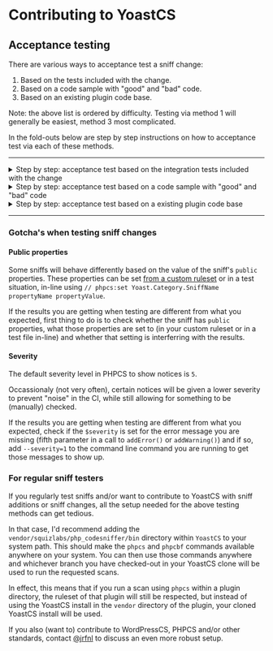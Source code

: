 # Contributing to YoastCS


## Acceptance testing

There are various ways to acceptance test a sniff change:
1. Based on the tests included with the change.
2. Based on a code sample with "good" and "bad" code.
3. Based on an existing plugin code base.

Note: the above list is ordered by difficulty. Testing via method 1 will generally be easiest, method 3 most complicated.

In the fold-outs below are step by step instructions on how to acceptance test via each of these methods.

---
<details>
  <summary>Step by step: acceptance test based on the integration tests included with the change</summary>

1. Check out a local copy of this repo using your favourite git tool.
2. Check out the branch containing the change.
3. Run `composer install`.
4. Revert the changes to the sniff file (do not commit!), but leave the changes to the test file(s) in place.
5. Run the tests using `composer test`. The tests should fail in the expected places (see the commit message of the change for what to expect and the line numbers to expect errors and warnings on in the `*Test.php` file for the sniff).
6. Reset the sniff file to its committed state.
7. Run the tests again using `composer test`. The tests should now pass.

</details>

<details>
  <summary>Step by step: acceptance test based on a code sample with "good" and "bad" code</summary>

1. Check out a local copy of this repo using your favourite git tool.
2. Check out the `develop` branch.
3. Run `composer install`.
4. Create a simple PHP file with some code which should be flagged and some code which shouldn't be flagged.
5. Save this file in a `temp` subdirectory in your local YoastCS copy and make sure to add this `temp` directory to your `.git/info/exclude` file.
    Do not commmit this file!
6. Run `vendor/bin/phpcs -ps ./temp/yourfilename.php --standard=Yoast --report=full,source`.
    This should fail in the expected places (see the commit message of the change for what to expect), i.e. things not getting flagged which should get flagged or things getting flagged, which shouldn't get flagged.
    Pro-tip: if the test is just for a single sniff, you can limit the output to just that sniff by adding `--sniffs=Yoast.Category.SniffName` (replace `Category` and `SniffName` with the applicable names).
7. Check out the branch containing the change.
8. Run the command from [6] again. The sniff should now flag things correctly.

If the sniff change includes changes to/adding of auto-fixers, the fixing should also be tested.

9. Check out the `develop` branch again.
10. Run `vendor/bin/phpcbf -ps ./temp/yourfilename.php --standard=Yoast --suffix=.fixed`.
    This will create a copy of your test file named `yourfilename.php.fixed`.
    Pro-tip: you can use the `--sniffs=Yoast.Category.SniffName` addition to the command for this step too.
11. Examine the fixes made and expect them to be incorrect.
12. Check out the branch containing the change.
13. Repeat step 10 and 11. The sniff should now fix things correctly.

If you like, you can now delete the `temp` directory and your test file(s), but leaving them in place for the next round of testing shouldn't do any harm.

</details>

<details>
  <summary>Step by step: acceptance test based on a existing plugin code base</summary>

1. Create a simple PHP file with some code which should be flagged and some code which shouldn't be flagged (or adjust an existing file).
2. Save this file somewhere in the plugin.
    Do not commmit this file (or the changes made to an existing file)!
3. Run `vendor/bin/phpcs --report=full,source`.
    This should fail in the expected places (see the commit message of the change for what to expect), i.e. things not getting flagged which should get flagged or things getting flagged, which shouldn't get flagged.
    Pro-tip: if the test is just for a single sniff, you can limit the output to just that sniff by adding `--sniffs=Yoast.Category.SniffName` (replace `Category` and `SniffName` with the applicable names).
4. Run `composer update yoast/yoastcs:"dev-featurebranchname"` from the root of the plugin in which you are testing the change.
    I.e. a branch in YoastCS named `feature/sniffname-change` should be referenced as `dev-feature/sniffname-change`.
    Again: do not commit this change to the `composer.json` and `composer.lock` files!
5. Run the command from [3] again. The sniff should now flag things correctly.

If the sniff change includes changes to/adding of auto-fixers, the fixing should also be tested.

6. Reset the changes to the `composer.json` and `composer.lock` file, but do **not** reset the changes to your test file.
7. Run `composer install`.
8. Run `vendor/bin/phpcbf --suffix=.fixed`.
    This will create a copy of your test file with `fixed` at the end. So a file originally named `src/admin/classname.php` will now have a second copy named `src/admin/classname.php.fixed`.
    Pro-tip: you can use the `--sniffs=Yoast.Category.SniffName` addition to the command for this step too.
9. Examine the fixes made and expect them to be incorrect.
10. Run `composer update yoast/yoastcs:"dev-featurebranchname"` again from the root of the plugin in which you are testing the change.
    Again: do not commit this change to the `composer.json` and `composer.lock` files!
11. Repeat step 8 and 9. The sniff should now fix things correctly.

Clean up: make sure to reset all the file changes made during testing!

</details>

---

### Gotcha's when testing sniff changes

#### Public properties

Some sniffs will behave differently based on the value of the sniff's `public` properties.
These properties can be set [from a custom ruleset](https://github.com/squizlabs/PHP_CodeSniffer/wiki/Annotated-Ruleset) or in a test situation, in-line using `// phpcs:set Yoast.Category.SniffName propertyName propertyValue`.

If the results you are getting when testing are different from what you expected, first thing to do is to check whether the sniff has `public` properties, what those properties are set to (in your custom ruleset or in a test file in-line) and whether that setting is interferring with the results.

#### Severity

The default severity level in PHPCS to show notices is `5`.

Occassionaly (not very often), certain notices will be given a lower severity to prevent "noise" in the CI, while still allowing for something to be (manually) checked.

If the results you are getting when testing are different from what you expected, check if the `$severity` is set for the error message you are missing (fifth parameter in a call to `addError()` or `addWarning()`) and if so, add `--severity=1` to the command line command you are running to get those messages to show up.


### For regular sniff testers

If you regularly test sniffs and/or want to contribute to YoastCS with sniff additions or sniff changes, all the setup needed for the above testing methods can get tedious.

In that case, I'd recommend adding the `vendor/squizlabs/php_codesniffer/bin` directory within `YoastCS` to your system path. This should make the `phpcs` and `phpcbf` commands available anywhere on your system. You can then use those commands anywhere and whichever branch you have checked-out in your YoastCS clone will be used to run the requested scans.

In effect, this means that if you run a scan using `phpcs` within a plugin directory, the ruleset of that plugin will still be respected, but instead of using the YoastCS install in the `vendor` directory of the plugin, your cloned YoastCS install will be used.

If you also (want to) contribute to WordPressCS, PHPCS and/or other standards, contact [@jrfnl](http://github.com/jrfnl/) to discuss an even more robust setup.
